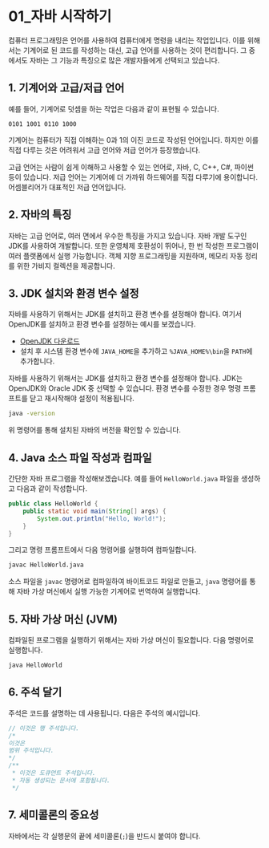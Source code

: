# 01_자바 시작하기

컴퓨터 프로그래밍은 언어를 사용하여 컴퓨터에게 명령을 내리는 작업입니다. 이를 위해서는 기계어로 된 코드를 작성하는 대신, 고급 언어를 사용하는 것이 편리합니다. 그 중에서도 자바는 그 기능과 특징으로 많은 개발자들에게 선택되고 있습니다.

## 1. 기계어와 고급/저급 언어

예를 들어, 기계어로 덧셈을 하는 작업은 다음과 같이 표현될 수 있습니다.

```plaintext
0101 1001 0110 1000
```

기계어는 컴퓨터가 직접 이해하는 0과 1의 이진 코드로 작성된 언어입니다. 하지만 이를 직접 다루는 것은 어려워서 고급 언어와 저급 언어가 등장했습니다.

고급 언어는 사람이 쉽게 이해하고 사용할 수 있는 언어로, 자바, C, C++, C#, 파이썬 등이 있습니다. 저급 언어는 기계어에 더 가까워 하드웨어를 직접 다루기에 용이합니다. 어셈블리어가 대표적인 저급 언어입니다.

## 2. 자바의 특징

자바는 고급 언어로, 여러 면에서 우수한 특징을 가지고 있습니다. 자바 개발 도구인 JDK를 사용하여 개발합니다. 또한 운영체제 호환성이 뛰어나, 한 번 작성한 프로그램이 여러 플랫폼에서 실행 가능합니다. 객체 지향 프로그래밍을 지원하며, 메모리 자동 정리를 위한 가비지 컬렉션을 제공합니다.

## 3. JDK 설치와 환경 변수 설정

자바를 사용하기 위해서는 JDK를 설치하고 환경 변수를 설정해야 합니다. 여기서 OpenJDK를 설치하고 환경 변수를 설정하는 예시를 보겠습니다.

- [OpenJDK 다운로드](https://jdk.java.net/archive/)
- 설치 후 시스템 환경 변수에 `JAVA_HOME`을 추가하고 `%JAVA_HOME%\bin`을 `PATH`에 추가합니다.

자바를 사용하기 위해서는 JDK를 설치하고 환경 변수를 설정해야 합니다. JDK는 OpenJDK와 Oracle JDK 중 선택할 수 있습니다. 환경 변수를 수정한 경우 명령 프롬프트를 닫고 재시작해야 설정이 적용됩니다.

```bash
java -version
```

위 명령어를 통해 설치된 자바의 버전을 확인할 수 있습니다.

## 4. Java 소스 파일 작성과 컴파일

간단한 자바 프로그램을 작성해보겠습니다. 예를 들어 `HelloWorld.java` 파일을 생성하고 다음과 같이 작성합니다.

```java
public class HelloWorld {
    public static void main(String[] args) {
        System.out.println("Hello, World!");
    }
}
```

그리고 명령 프롬프트에서 다음 명령어를 실행하여 컴파일합니다.

```bash
javac HelloWorld.java
```

소스 파일을 `javac` 명령어로 컴파일하여 바이트코드 파일로 만들고, `java` 명령어를 통해 자바 가상 머신에서 실행 가능한 기계어로 번역하여 실행합니다.

## 5. 자바 가상 머신 (JVM)

컴파일된 프로그램을 실행하기 위해서는 자바 가상 머신이 필요합니다. 다음 명령어로 실행합니다.

```bash
java HelloWorld
```

## 6. 주석 달기

주석은 코드를 설명하는 데 사용됩니다. 다음은 주석의 예시입니다.

```java
// 이것은 행 주석입니다.
/*
이것은
범위 주석입니다.
*/
/**
 * 이것은 도큐먼트 주석입니다.
 * 자동 생성되는 문서에 포함됩니다.
 */
```

## 7. 세미콜론의 중요성

자바에서는 각 실행문의 끝에 세미콜론(`;`)을 반드시 붙여야 합니다.